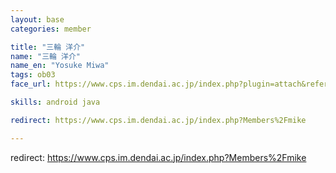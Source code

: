 ```yaml
---
layout: base
categories: member

title: "三輪 洋介"
name: "三輪 洋介"
name_en: "Yosuke Miwa"
tags: ob03
face_url: https://www.cps.im.dendai.ac.jp/index.php?plugin=attach&refer=Members&openfile=nowprinting.png

skills: android java

redirect: https://www.cps.im.dendai.ac.jp/index.php?Members%2Fmike

---
```


redirect: https://www.cps.im.dendai.ac.jp/index.php?Members%2Fmike

